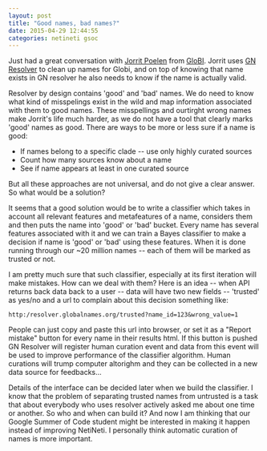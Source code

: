 ```yaml
---
layout: post
title: "Good names, bad names?"
date: 2015-04-29 12:44:55
categories: netineti gsoc
---
```


Just had a great conversation with [Jorrit Poelen][jorrit] from [GloBI][globi].
Jorrit uses [GN Resolver][resolver] to clean up names for Globi, and on top of
knowing that name exists in GN resolver he also needs to know if the name is
actually valid.

Resolver by design contains 'good' and 'bad' names. We do need to know what
kind of misspelings exist in the wild and map information associated with them
to good names. These misspellings and ourtirght wrong names make Jorrit's life
much harder, as we do not have a tool that clearly marks 'good' names as good.
There are ways to be more or less sure if a name is good:

* If names belong to a specific clade -- use only highly curated sources
* Count how many sources know about a name
* See if name appears at least in one curated source

But all these approaches are not universal, and do not give a clear answer.  So
what would be a solution?

It seems that a good solution would be to write a classifier which takes in
account all relevant features and metafeatures of a name, considers them and
then puts the name into 'good' or 'bad' bucket.  Every name has several
features associated with it and we can train a Bayes classifier to make a
decision if name is 'good' or 'bad' using these features. When it is done
running through our ~20 million names -- each of them will be marked as trusted
or not.

I am pretty much sure that such classifier, especially at its first iteration
will make mistakes. How can we deal with them? Here is an idea -- when API
returns back data back to a user -- data will have two new fields -- 'trusted'
as yes/no and a url to complain about this decision something like:

    http:/resolver.globalnames.org/trusted?name_id=123&wrong_value=1

People can just copy and paste this url into browser, or set it as a "Report
mistake" button for every name in their results html.  If this button is pushed
GN Resolver will register human curation event and data from this event will be
used to improve performance of the classifier algorithm. Human curations will
trump computer altorighm and they can be collected in a new data source for
feedbacks...

Details of the interface can be decided later when we build the classifier. I
know that the problem of separating trusted names from untrusted is a task that
about everybody who uses resolver actively asked me about one time or another.
So who and when can build it? And now I am thinking that our Google Summer of
Code student might be interested in making it happen instead of improving
NetiNeti.  I personally think automatic curation of names is more important.

[jorrit]: https://github.com/jhpoelen
[globi]: http://www.globalbioticinteractions.org/about.html
[resolver]: http://resolver.globalnames.org
